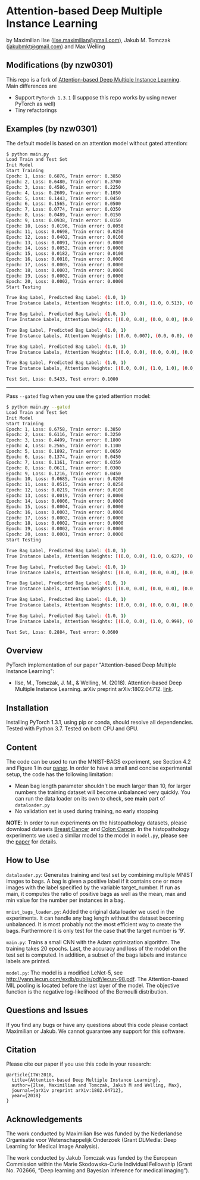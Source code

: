 Attention-based Deep Multiple Instance Learning
================================================

by Maximilian Ilse (<ilse.maximilian@gmail.com>), Jakub M. Tomczak (<jakubmkt@gmail.com>) and Max Welling

Modifications (by nzw0301)
-------------------------
This repo is a fork of [Attention-based Deep Multiple Instance Learning](https://github.com/AMLab-Amsterdam/AttentionDeepMIL).
Main differences are

- Support `PyTorch 1.3.1` (I suppose this repo works by using newer PyTorch as well)
- Tiny refactorings

Examples (by nzw0301)
---------------------

The default model is based on an attention model without gated attention:

```bash
$ python main.py
Load Train and Test Set
Init Model
Start Training
Epoch: 1, Loss: 0.6876, Train error: 0.3850
Epoch: 2, Loss: 0.6480, Train error: 0.3700
Epoch: 3, Loss: 0.4586, Train error: 0.2250
Epoch: 4, Loss: 0.2609, Train error: 0.1050
Epoch: 5, Loss: 0.1443, Train error: 0.0450
Epoch: 6, Loss: 0.1565, Train error: 0.0500
Epoch: 7, Loss: 0.0774, Train error: 0.0350
Epoch: 8, Loss: 0.0489, Train error: 0.0150
Epoch: 9, Loss: 0.0938, Train error: 0.0150
Epoch: 10, Loss: 0.0196, Train error: 0.0050
Epoch: 11, Loss: 0.0698, Train error: 0.0250
Epoch: 12, Loss: 0.0402, Train error: 0.0100
Epoch: 13, Loss: 0.0091, Train error: 0.0000
Epoch: 14, Loss: 0.0052, Train error: 0.0000
Epoch: 15, Loss: 0.0182, Train error: 0.0100
Epoch: 16, Loss: 0.0010, Train error: 0.0000
Epoch: 17, Loss: 0.0005, Train error: 0.0000
Epoch: 18, Loss: 0.0003, Train error: 0.0000
Epoch: 19, Loss: 0.0002, Train error: 0.0000
Epoch: 20, Loss: 0.0002, Train error: 0.0000
Start Testing

True Bag Label, Predicted Bag Label: (1.0, 1)
True Instance Labels, Attention Weights: [(0.0, 0.0), (1.0, 0.513), (0.0, 0.0), (0.0, 0.0), (0.0, 0.0), (0.0, 0.0), (0.0, 0.0), (0.0, 0.0), (0.0, 0.0), (0.0, 0.0), (0.0, 0.0), (0.0, 0.0), (1.0, 0.486)]

True Bag Label, Predicted Bag Label: (1.0, 1)
True Instance Labels, Attention Weights: [(0.0, 0.0), (0.0, 0.0), (0.0, 0.0), (1.0, 0.497), (0.0, 0.0), (1.0, 0.503), (0.0, 0.0), (0.0, 0.0)]

True Bag Label, Predicted Bag Label: (1.0, 1)
True Instance Labels, Attention Weights: [(0.0, 0.007), (0.0, 0.0), (0.0, 0.0), (0.0, 0.0), (0.0, 0.0), (0.0, 0.002), (0.0, 0.0), (0.0, 0.0), (0.0, 0.0), (1.0, 0.991), (0.0, 0.0)]

True Bag Label, Predicted Bag Label: (1.0, 1)
True Instance Labels, Attention Weights: [(0.0, 0.0), (0.0, 0.0), (0.0, 0.0), (1.0, 1.0), (0.0, 0.0), (0.0, 0.0), (0.0, 0.0), (0.0, 0.0), (0.0, 0.0)]

True Bag Label, Predicted Bag Label: (1.0, 1)
True Instance Labels, Attention Weights: [(0.0, 0.0), (1.0, 1.0), (0.0, 0.0), (0.0, 0.0), (0.0, 0.0), (0.0, 0.0), (0.0, 0.0), (0.0, 0.0), (0.0, 0.0)]

Test Set, Loss: 0.5433, Test error: 0.1000
```

---

Pass `--gated` flag when you use the gated attention model:

```bash
$ python main.py --gated
Load Train and Test Set
Init Model
Start Training
Epoch: 1, Loss: 0.6758, Train error: 0.3850
Epoch: 2, Loss: 0.6116, Train error: 0.3250
Epoch: 3, Loss: 0.4499, Train error: 0.1800
Epoch: 4, Loss: 0.2565, Train error: 0.1100
Epoch: 5, Loss: 0.1892, Train error: 0.0650
Epoch: 6, Loss: 0.1374, Train error: 0.0450
Epoch: 7, Loss: 0.1161, Train error: 0.0350
Epoch: 8, Loss: 0.0611, Train error: 0.0300
Epoch: 9, Loss: 0.1216, Train error: 0.0450
Epoch: 10, Loss: 0.0685, Train error: 0.0200
Epoch: 11, Loss: 0.0515, Train error: 0.0250
Epoch: 12, Loss: 0.0219, Train error: 0.0100
Epoch: 13, Loss: 0.0019, Train error: 0.0000
Epoch: 14, Loss: 0.0006, Train error: 0.0000
Epoch: 15, Loss: 0.0004, Train error: 0.0000
Epoch: 16, Loss: 0.0003, Train error: 0.0000
Epoch: 17, Loss: 0.0002, Train error: 0.0000
Epoch: 18, Loss: 0.0002, Train error: 0.0000
Epoch: 19, Loss: 0.0002, Train error: 0.0000
Epoch: 20, Loss: 0.0001, Train error: 0.0000
Start Testing

True Bag Label, Predicted Bag Label: (1.0, 1)
True Instance Labels, Attention Weights: [(0.0, 0.0), (1.0, 0.627), (0.0, 0.0), (0.0, 0.0), (0.0, 0.0), (0.0, 0.0), (0.0, 0.0), (0.0, 0.0), (0.0, 0.0), (0.0, 0.0), (0.0, 0.005), (0.0, 0.0), (1.0, 0.368)]

True Bag Label, Predicted Bag Label: (1.0, 1)
True Instance Labels, Attention Weights: [(0.0, 0.0), (0.0, 0.0), (0.0, 0.0), (1.0, 0.481), (0.0, 0.0), (1.0, 0.519), (0.0, 0.0), (0.0, 0.0)]

True Bag Label, Predicted Bag Label: (1.0, 1)
True Instance Labels, Attention Weights: [(0.0, 0.0), (0.0, 0.0), (0.0, 0.0), (0.0, 0.0), (0.0, 0.0), (0.0, 0.0), (0.0, 0.0), (0.0, 0.0), (0.0, 0.0), (1.0, 0.999), (0.0, 0.0)]

True Bag Label, Predicted Bag Label: (1.0, 1)
True Instance Labels, Attention Weights: [(0.0, 0.0), (0.0, 0.0), (0.0, 0.0), (1.0, 1.0), (0.0, 0.0), (0.0, 0.0), (0.0, 0.0), (0.0, 0.0), (0.0, 0.0)]

True Bag Label, Predicted Bag Label: (1.0, 1)
True Instance Labels, Attention Weights: [(0.0, 0.0), (1.0, 0.999), (0.0, 0.0), (0.0, 0.0), (0.0, 0.0), (0.0, 0.0), (0.0, 0.0), (0.0, 0.0), (0.0, 0.0)]

Test Set, Loss: 0.2884, Test error: 0.0600
```

Overview
--------

PyTorch implementation of our paper "Attention-based Deep Multiple Instance Learning":
* Ilse, M., Tomczak, J. M., & Welling, M. (2018). Attention-based Deep Multiple Instance Learning. arXiv preprint arXiv:1802.04712. [link](https://arxiv.org/pdf/1802.04712.pdf).


Installation
------------

Installing PyTorch 1.3.1, using pip or conda, should resolve all dependencies.
Tested with Python 3.7.
Tested on both CPU and GPU.


Content
--------

The code can be used to run the MNIST-BAGS experiment, see Section 4.2 and Figure 1 in our [paper](https://arxiv.org/pdf/1802.04712.pdf).
In order to have a small and concise experimental setup, the code has the following limitation:
+ Mean bag length parameter shouldn't be much larger than 10, for larger numbers the training dataset will become unbalanced very quickly. You can run the data loader on its own to check, see __main__ part of `dataloader.py`
+ No validation set is used during training, no early stopping

__NOTE__: In order to run experiments on the histopathology datasets, please download datasets [Breast Cancer](http://bioimage.ucsb.edu/research/bio-segmentation) and [Colon Cancer](https://warwick.ac.uk/fac/sci/dcs/research/tia/data/crchistolabelednucleihe/). In the histopathology experiments we used a similar model to the model in `model.py`, please see the [paper](https://arxiv.org/pdf/1802.04712.pdf) for details.


How to Use
----------
`dataloader.py`: Generates training and test set by combining multiple MNIST images to bags. A bag is given a positive label if it contains one or more images with the label specified by the variable target_number.
If run as main, it computes the ratio of positive bags as well as the mean, max and min value for the number per instances in a bag.

`mnist_bags_loader.py`: Added the original data loader we used in the experiments. It can handle any bag length without the dataset becoming unbalanced. It is most probably not the most efficient way to create the bags. Furthermore it is only test for the case that the target number is ‘9’.

`main.py`: Trains a small CNN with the Adam optimization algorithm.
The training takes 20 epochs. Last, the accuracy and loss of the model on the test set is computed.
In addition, a subset of the bags labels and instance labels are printed.

`model.py`: The model is a modified LeNet-5, see <http://yann.lecun.com/exdb/publis/pdf/lecun-98.pdf>.
The Attention-based MIL pooling is located before the last layer of the model.
The objective function is the negative log-likelihood of the Bernoulli distribution.


Questions and Issues
--------------------

If you find any bugs or have any questions about this code please contact Maximilian or Jakub. We cannot guarantee any support for this software.

Citation
--------------------

Please cite our paper if you use this code in your research:
```
@article{ITW:2018,
  title={Attention-based Deep Multiple Instance Learning},
  author={Ilse, Maximilian and Tomczak, Jakub M and Welling, Max},
  journal={arXiv preprint arXiv:1802.04712},
  year={2018}
}
```

Acknowledgements
--------------------

The work conducted by Maximilian Ilse was funded by the Nederlandse Organisatie voor Wetenschappelijk Onderzoek (Grant DLMedIa: Deep Learning for Medical Image Analysis).

The work conducted by Jakub Tomczak was funded by the European Commission within the Marie Skodowska-Curie Individual Fellowship (Grant No. 702666, ”Deep learning and Bayesian inference for medical imaging”).
